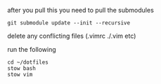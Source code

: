 after you pull this you need to pull the submodules
```
git submodule update --init --recursive
```
delete any conflicting files (.vimrc ./.vim etc)

run the following
```
cd ~/dotfiles
stow bash
stow vim
```

